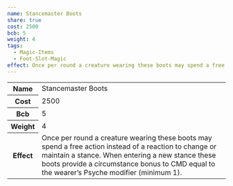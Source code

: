 ```yaml
---
name: Stancemaster Boots
share: true
cost: 2500
bcb: 5
weight: 4
tags:
  - Magic-Items
  - Foot-Slot-Magic
effect: Once per round a creature wearing these boots may spend a free action instead of a reaction to change or maintain a stance. When entering a new stance these boots provide a circumstance bonus to CMD equal to the wearer’s Psyche modifier (minimum 1).
---
```


<p><span style="overflow-x: auto;"><table><tbody><tr><th>Name</th><td>Stancemaster Boots</td></tr><tr><th>Cost</th><td>2500</td></tr><tr><th>Bcb</th><td>5</td></tr><tr><th>Weight</th><td>4</td></tr><tr><th>Effect</th><td>Once per round a creature wearing these boots may spend a free action instead of a reaction to change or maintain a stance. When entering a new stance these boots provide a circumstance bonus to CMD equal to the wearer’s Psyche modifier (minimum 1).</td></tr></tbody></table></span></p>